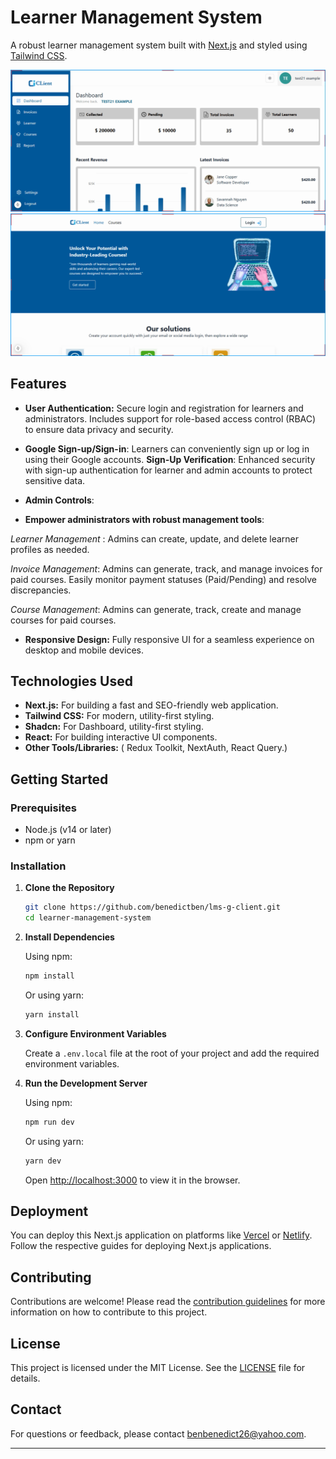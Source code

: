 # Learner Management System

A robust learner management system built with [Next.js](https://nextjs.org/) and styled using [Tailwind CSS](https://tailwindcss.com/). 

![Admin Home Page](public/AdminHomePage.png)
![Learner Home Page](public/LearnerHomePage.png)


## Features

- **User Authentication:** Secure login and registration for learners and administrators. Includes support for role-based access control (RBAC) to ensure data privacy and security.

- **Google Sign-up/Sign-in**: Learners can conveniently sign up or log in using their Google accounts.
**Sign-Up Verification**: Enhanced security with sign-up authentication for learner and admin accounts to protect sensitive data.
 
- **Admin Controls**:
- **Empower administrators with robust management tools**:

 *Learner Management* : Admins can create, update, and delete learner profiles as needed.

*Invoice Management*: Admins can generate, track, and manage invoices for paid courses. Easily monitor payment statuses (Paid/Pending) and resolve discrepancies.

*Course Management*: Admins can generate, track, create and manage courses for paid courses. 

- **Responsive Design:** Fully responsive UI for a seamless experience on desktop and mobile devices.


## Technologies Used

- **Next.js:** For building a fast and SEO-friendly web application.
- **Tailwind CSS:** For modern, utility-first styling.
- **Shadcn:** For Dashboard, utility-first styling.
- **React:** For building interactive UI components.
- **Other Tools/Libraries:** ( Redux Toolkit, NextAuth, React Query.)

## Getting Started

### Prerequisites

- Node.js (v14 or later)
- npm or yarn

### Installation

1. **Clone the Repository**

   ```bash
   git clone https://github.com/benedictben/lms-g-client.git
   cd learner-management-system
   ```

2. **Install Dependencies**

   Using npm:
   ```bash
   npm install
   ```
   Or using yarn:
   ```bash
   yarn install
   ```

3. **Configure Environment Variables**

   Create a `.env.local` file at the root of your project and add the required environment variables. 
  

4. **Run the Development Server**

   Using npm:
   ```bash
   npm run dev
   ```
   Or using yarn:
   ```bash
   yarn dev
   ```

   Open [http://localhost:3000](http://localhost:5173) to view it in the browser.

## Deployment

You can deploy this Next.js application on platforms like [Vercel](https://vercel.com/) or [Netlify](https://www.netlify.com/). Follow the respective guides for deploying Next.js applications.

## Contributing

Contributions are welcome! Please read the [contribution guidelines](CONTRIBUTING.md) for more information on how to contribute to this project.

## License

This project is licensed under the MIT License. See the [LICENSE](LICENSE) file for details.

## Contact

For questions or feedback, please contact [benbenedict26@yahoo.com](mailto:benbenedict26@yahoo.com).

---

